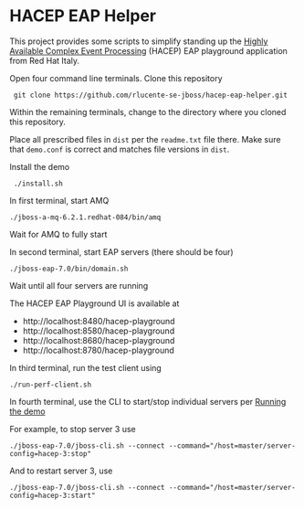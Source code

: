 # HACEP EAP Helper
This project provides some scripts to simplify standing up the
[Highly Available Complex Event Processing](https://github.com/redhat-italy/hacep)
(HACEP) EAP playground application from Red Hat Italy.

Open four command line terminals.  Clone this repository

     git clone https://github.com/rlucente-se-jboss/hacep-eap-helper.git

Within the remaining terminals, change to the directory where you cloned this repository.

Place all prescribed files in `dist` per the `readme.txt` file there.
Make sure that `demo.conf` is correct and matches file versions in `dist`.

Install the demo

     ./install.sh

In first terminal, start AMQ

    ./jboss-a-mq-6.2.1.redhat-084/bin/amq

Wait for AMQ to fully start

In second terminal, start EAP servers (there should be four)

    ./jboss-eap-7.0/bin/domain.sh

Wait until all four servers are running

The HACEP EAP Playground UI is available at

* http://localhost:8480/hacep-playground
* http://localhost:8580/hacep-playground
* http://localhost:8680/hacep-playground
* http://localhost:8780/hacep-playground

In third terminal, run the test client using

    ./run-perf-client.sh

In fourth terminal, use the CLI to start/stop individual servers per [Running the demo](https://github.com/redhat-italy/hacep/tree/master/hacep-examples/hacep-eap-playground#running-the-demo)

For example, to stop server 3 use

    ./jboss-eap-7.0/jboss-cli.sh --connect --command="/host=master/server-config=hacep-3:stop"

And to restart server 3, use

    ./jboss-eap-7.0/jboss-cli.sh --connect --command="/host=master/server-config=hacep-3:start"

